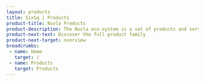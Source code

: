 ```yaml
---
layout: products
title: SixSq | Products
product-title: Nuvla Products
product-description: The Nuvla eco-system is a set of products and services designed to work together in a seamless manner.
product-next-text: Discover the full product family
product-next-target: overview
breadcrumbs:
 - name: Home
   target: /
 - name: Products
   target: Products
---
```

